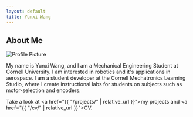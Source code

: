 ```yaml
---
layout: default
title: Yunxi Wang
---
```


## About Me


![Profile Picture]("assets/images/Yunxi-Wang.jpg")
 
My name is Yunxi Wang, and I am a Mechanical Engineering Student at Cornell University. I am interested in robotics and it's applications in aerospace. I am a student developer at the Cornell Mechatronics Learning Studio, where I create instructional labs for students on subjects such as motor-selection and encoders. 

Take a look at <a href="{{ "/projects/" | relative_url }}">my projects</a> and <a href="{{ "/cv/" | relative_url }}">CV</a>.

